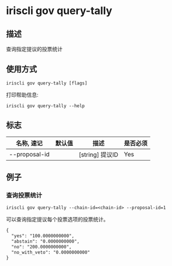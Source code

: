 # iriscli gov query-tally

## 描述

查询指定提议的投票统计
 
## 使用方式

```
iriscli gov query-tally [flags]
```

打印帮助信息:

```
iriscli gov query-tally --help
```

## 标志
| 名称, 速记       | 默认值                      | 描述                                                                                                                                                 | 是否必须  |
| --------------- | -------------------------- | ---------------------------------------------------------------------------------------------------------------------------------------------------- | -------- |
| --proposal-id   |                            | [string] 提议ID                                                                                                        | Yes      |

## 例子

### 查询投票统计

```shell
iriscli gov query-tally --chain-id=<chain-id> --proposal-id=1
```

可以查询指定提议每个投票选项的投票统计。

```txt
{
  "yes": "100.0000000000",
  "abstain": "0.0000000000",
  "no": "200.0000000000",
  "no_with_veto": "0.0000000000"
}
```
